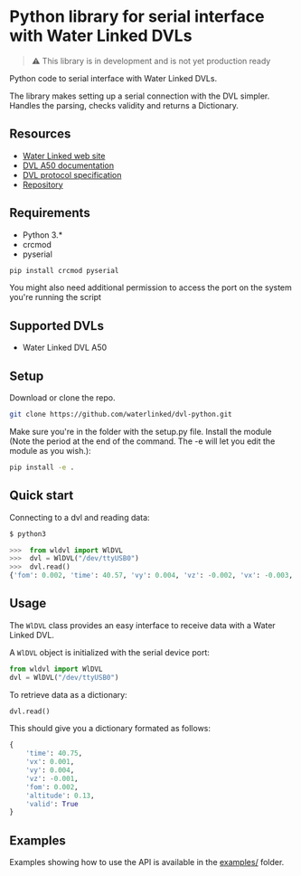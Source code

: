 # Python library for serial interface with Water Linked DVLs

> :warning: This library is in development and is not yet production ready

Python code to serial interface with Water Linked DVLs.

The library makes setting up a serial connection with the DVL simpler. Handles the parsing, checks validity and returns a Dictionary.

## Resources

* [Water Linked web site](https://waterlinked.com/dvl/)
* [DVL A50 documentation](https://waterlinked.github.io/dvl/dvl-a50/)
* [DVL protocol specification](https://waterlinked.github.io/dvl/dvl-protocol/)
* [Repository](https://github.com/waterlinked/dvl-python)

## Requirements

* Python 3.*
* crcmod
* pyserial

```bash
pip install crcmod pyserial
```
You might also need additional permission to access the port on the system you're running the script

## Supported DVLs

* Water Linked DVL A50

## Setup

Download or clone the repo.

```bash
git clone https://github.com/waterlinked/dvl-python.git
```

Make sure you're in the folder with the setup.py file. Install the module (Note the period at the end of the command. The -e will let you edit the module as you wish.):

```bash
pip install -e .
```

## Quick start

Connecting to a dvl and reading data:

```py
$ python3

>>>  from wldvl import WlDVL
>>>  dvl = WlDVL("/dev/ttyUSB0")
>>>  dvl.read()
{'fom': 0.002, 'time': 40.57, 'vy': 0.004, 'vz': -0.002, 'vx': -0.003, 'valid': True, 'altitude': 0.14}
```

## Usage

The `WlDVL` class provides an easy interface to receive data with a Water Linked DVL.

A `WlDVL` object is initialized with the serial device port:

```py
from wldvl import WlDVL
dvl = WlDVL("/dev/ttyUSB0")
```

To retrieve data as a dictionary:

```py
dvl.read()
```

This should give you a dictionary formated as follows:

```python
{
    'time': 40.75,
    'vx': 0.001,
    'vy': 0.004,
    'vz': -0.001,
    'fom': 0.002,
    'altitude': 0.13,
    'valid': True
}
```

## Examples

Examples showing how to use the API is available in the [examples/](examples/) folder.
